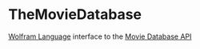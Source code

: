 # TheMovieDatabase

[Wolfram Language](https://www.wolfram.com/language) interface to the [Movie Database API](https://developers.themoviedb.org/3/getting-started/introduction)

